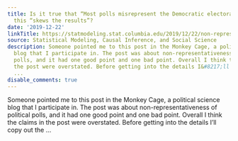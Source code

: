 ```yaml
---
title: Is it true that “Most polls misrepresent the Democratic electorate” and that
  this “skews the results”?
date: '2019-12-22'
linkTitle: https://statmodeling.stat.columbia.edu/2019/12/22/non-representativeness/
source: Statistical Modeling, Causal Inference, and Social Science
description: Someone pointed me to this post in the Monkey Cage, a political science
  blog that I participate in. The post was about non-representativeness of political
  polls, and it had one good point and one bad point. Overall I think the claims in
  the post were overstated. Before getting into the details I&#8217;ll copy out the
  ...
disable_comments: true
---
```

Someone pointed me to this post in the Monkey Cage, a political science blog that I participate in. The post was about non-representativeness of political polls, and it had one good point and one bad point. Overall I think the claims in the post were overstated. Before getting into the details I&#8217;ll copy out the ...